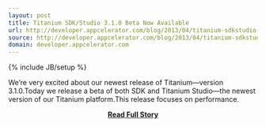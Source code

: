 ```yaml
---
layout: post
title: Titanium SDK/Studio 3.1.0 Beta Now Available
url: http://developer.appcelerator.com/blog/2013/04/titanium-sdkstudio-3-1-0-beta-now-available.html
source: http://developer.appcelerator.com/blog/2013/04/titanium-sdkstudio-3-1-0-beta-now-available.html
domain: developer.appcelerator.com
---
```

{% include JB/setup %}<p>We’re very excited about our newest release of Titanium—version 3.1.0.Today we release a beta of both SDK and Titanium Studio—the newest version of our Titanium platform.This release focuses on performance.</p>
<center><p><a href="http://developer.appcelerator.com/blog/2013/04/titanium-sdkstudio-3-1-0-beta-now-available.html" style='padding:25px; font-sze:18px; font-weight: bold;'>Read Full Story</a></p></center>
